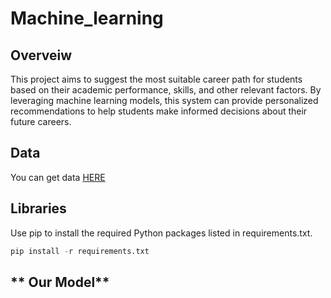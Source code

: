 # Machine_learning
## Overveiw
This project aims to suggest the most suitable career path for students based on their academic performance, skills, and other relevant factors. By leveraging machine learning models, this system can provide personalized recommendations to help students make informed decisions about their future careers.

## **Data**
You can get data [HERE](https://github.com/loobiish/Student-Career-Prediction)

## **Libraries**
Use pip to install the required Python packages listed in requirements.txt.
```python
pip install -r requirements.txt 
```
## ** Our Model**

